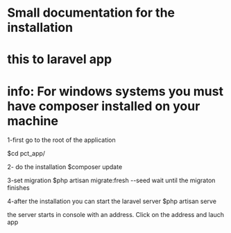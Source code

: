 # Small documentation for the installation
# this to laravel app

# info: For windows systems you must have composer installed on your machine 

1-first 
go to the root of the application

$cd pct_app/

2- do the installation
$composer update 

3-set migration
$php artisan migrate:fresh --seed
    wait until the migraton finishes


4-after the installation you can start the laravel server
$php artisan serve

the server starts in console with an address. Click on the address and lauch app


